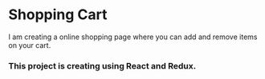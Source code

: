 # Shopping Cart

I am creating a online shopping page where you can add and remove items on your cart.
### This project is creating using React and Redux.

